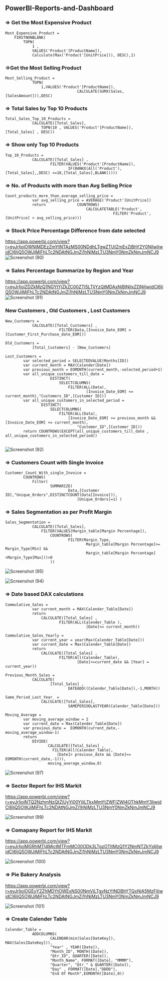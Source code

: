 ## PowerBI-Reports-and-Dashboard
### => Get the Most Expensive Product
```
Most_Expensive_Product = 
    FIRSTNONBLANK(
        TOPN(
            1 , 
            VALUES('Product'[ProductName]), 
            Calculate(Max('Product'[UnitPrice])), DESC),1)
  ```
  
### =>Get the Most Selling Product 
```
Most_Selling_Product = 
            TOPN(
                1,VALUES('Product'[ProductName]),
                                CALCULATE(SUMX(Sales,[SalesAmount])),DESC)
```                          

### => Total Sales by Top 10 Products
```
Total_Sales_Top_10_Products = 
            CALCULATE([Total_Sales],
                TOPN(10 , VALUES('Product'[ProductName]), [Total_Sales] , DESC))
```
### => Show only Top 10 Products
```
Top_10_Products = 
            CALCULATE([Total_Sales] ,
                    FILTER(VALUES('Product'[ProductName]),
                            IF(RANKX(All('Product'),[Total_Sales],,DESC) <=10,[Total_Sales],BLANK())))

```
### => No. of Products with more than Avg Selling Price
```
Count_products_more_than_average_selling_price = 
            var avg_selling_price = AVERAGE('Product'[UnitPrice])
            return              COUNTROWS(
                                    CALCULATETABLE('Product',
                                                FILTER('Product',[UnitPrice] > avg_selling_price)))
```                                             


### => Stock Price Percentage Difference from date selected

https://app.powerbi.com/view?r=eyJrIjoiOWNiMDEzZmYtNTAzMS00NDdhLTgwZTUtZmExZjBhY2Y0NjIwIiwidCI6IjQ5OWJjMjFhLTc2NDAtNGJmZi1hNjMzLTU3NmY0NmZkNmJmNCJ9
![Screenshot (90)](https://user-images.githubusercontent.com/19778041/160073077-628f9813-3868-49bd-bdb1-2a051d11b208.png)

### => Sales Percentage Summarize by Region and Year
https://app.powerbi.com/view?r=eyJrIjoiZDZkMzQ1NGYtYjZkZC00ZTI5LTljYzQtMDAxNjBlNjIxZDNjIiwidCI6IjQ5OWJjMjFhLTc2NDAtNGJmZi1hNjMzLTU3NmY0NmZkNmJmNCJ9
![Screenshot (91)](https://user-images.githubusercontent.com/19778041/160074104-face1a4d-3c4f-4623-9a67-8a0e92332f44.png)

### New Customers , Old Customers , Lost Customers 
```
New_Customers = 
            CALCULATE([Total_Customers] ,
                        FILTER(Data,[Invoice_Date_EOM] = [Customer_First_Purchase_date_EOM]))
                        
Old_Customers = 
            [Total_Customers] - [New_Customers]
 
Lost_Customers = 
        var selected_period = SELECTEDVALUE(Months[ID])
        var current_month = MAX(Calender[Date])
        var previous_month = EOMONTH(current_month,-selected_period+1)
        var all_unique_customers_till_date = 
                    DISTINCT(
                        SELECTCOLUMNS(
                            FILTER(ALL(Data),
                                    [Invoice_Date_EOM] <= current_month),"Customers_ID",[Customer ID]))
        var all_unique_customers_in_selected_period = 
                DISTINCT(
                    SELECTCOLUMNS(
                        FILTER(ALL(Data),
                            [Invoice_Date_EOM] >= previous_month &&  [Invoice_Date_EOM] <= current_month),
                                "Customer_ID",[Customer ID]))
        return COUNTROWS(EXCEPT(all_unique_customers_till_date , all_unique_customers_in_selected_period))
        
```
![Screenshot (92)](https://user-images.githubusercontent.com/19778041/160233575-145b944c-13f8-419b-8851-ac2b045db1ee.png)

### => Customers Count with Single Invoice
```
Customer_Count_With_single_Invoice = 
        COUNTROWS(
            Filter(
                    SUMMARIZE(
                            Data,[Customer ID],"Unique_Orders",DISTINCTCOUNT(Data[Invoice])),
                                [Unique_Orders]=1) )
```

### => Sales Segmentation as per Profit Margin
```
Sales_Segmentation = 
            CALCULATE([Total_Sales],
                FILTER(VALUES(Margin_table[Margin Percentage]),
                    COUNTROWS(
                            FILTER(Margin_Type,
                                    Margin_table[Margin Percentage]>= Margin_Type[Min] && 
                                    Margin_table[Margin Percentage] <Margin_Type[Max]))>0
                    ))   
```            

![Screenshot (95)](https://user-images.githubusercontent.com/19778041/160267666-8ffe7f3b-4c28-4c10-a0a7-c8fe188d23fd.png)

![Screenshot (94)](https://user-images.githubusercontent.com/19778041/160267670-3074eac2-503b-491b-8879-fe9fbba7266d.png)

### => Date based DAX calculations
```
Commulative_Sales = 
            var current_month = MAX(Calender_Table[Date])
            return 
                CALCULATE([Total_Sales] , 
                        FILTER(ALL(Calender_Table ), 
                                    [Date]<= current_month))

Commulative_Sales_Yearly = 
            var current_year = year(Max(Calender_Table[Date]))
            var current_date = Max(Calender_Table[Date])
            return 
                CALCULATE([Total_Sales] ,
                        FILTER(All(Calender_Table),
                                [Date]<=current_date && [Year] = current_year))
                                
Previous_Month_Sales = 
            CALCULATE(
                    [Total_Sales] , 
                            DATEADD((Calender_Table[Date]),-1,MONTH))
                            
Same_Period_Last_Year_ = 
                CALCULATE([Total_Sales],
                            SAMEPERIODLASTYEAR(Calender_Table[Date]))

Moving_Average = 
        var moving_average_window = 2
        var current_date = Max(Calender_Table[Date])
        var previous_date =  EOMONTH(current_date,-moving_average_window-1)
        return 
            DIVIDE(
                   CALCULATE([Total_Sales] , 
                     FILTER(All(Calender_Table),
                       [Date]> previous_date && [Date]<= EOMONTH(current_date,-1))),
                   moving_average_window,0)

```

![Screenshot (97)](https://user-images.githubusercontent.com/19778041/160267931-46206e8c-ef00-4ad4-826a-b0d5f21d9884.png)

### => Sector Report for IHS Markit 
https://app.powerbi.com/view?r=eyJrIjoiNTQ2NzhmNzQtZjUyYi00YjliLTkxMmYtZWFlZWI4OThkMmY3IiwidCI6IjQ5OWJjMjFhLTc2NDAtNGJmZi1hNjMzLTU3NmY0NmZkNmJmNCJ9

![Screenshot (99)](https://user-images.githubusercontent.com/19778041/160268173-06b795a0-6b7e-46ca-9cf3-cd5a99423061.png)

### => Comapany Report for IHS Markit
https://app.powerbi.com/view?r=eyJrIjoiMGRhMTI4MjctMTFmMC00ODk3LTgzOTItMzQ1Y2NmNTZkYjdjIiwidCI6IjQ5OWJjMjFhLTc2NDAtNGJmZi1hNjMzLTU3NmY0NmZkNmJmNCJ9

![Screenshot (100)](https://user-images.githubusercontent.com/19778041/160268338-03cf68fa-0fba-48b0-9fa1-2d48f1144bf4.png)

### => Pie Bakery Analysis
https://app.powerbi.com/view?r=eyJrIjoiOGEyY2ZhMDYtOWExNS00NmVjLTgyNzYtNDBhYTQxNjA5MzFiIiwidCI6IjQ5OWJjMjFhLTc2NDAtNGJmZi1hNjMzLTU3NmY0NmZkNmJmNCJ9

![Screenshot (101)](https://user-images.githubusercontent.com/19778041/160334977-f48f2f87-cb2d-4138-8d7f-7233c5be50d9.png)

### => Create Calender Table
```
Calender_Table = 
            ADDCOLUMNS(
                    CALENDAR(min(Sales[DateKey]), MAX(Sales[DateKey])),
                    "Year" , YEAR([Date]),
                    "Month_ID", MONTH([Date]),
                    "Qtr_ID", QUARTER([Date]),
                    "Month_Name", FORMAT([Date], "MMMM"),
                    "Quarter", "Qtr_" & QUARTER([Date]),
                    "Day" , FORMAT([Date],"DDDD"),
                    "End Of Month",EOMONTH([Date],0))
```
